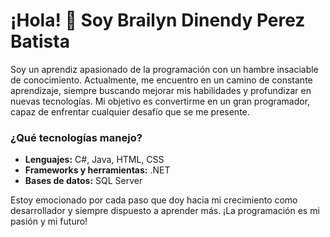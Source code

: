 # ¡Hola! 👋 Soy Brailyn Dinendy Perez Batista

Soy un aprendiz apasionado de la programación con un hambre insaciable de conocimiento. Actualmente, me encuentro en un camino de constante aprendizaje, siempre buscando mejorar mis habilidades y profundizar en nuevas tecnologías. Mi objetivo es convertirme en un gran programador, capaz de enfrentar cualquier desafío que se me presente.

### ¿Qué tecnologías manejo?
- **Lenguajes:** C#, Java, HTML, CSS
- **Frameworks y herramientas:** .NET
- **Bases de datos:** SQL Server

Estoy emocionado por cada paso que doy hacia mi crecimiento como desarrollador y siempre dispuesto a aprender más. ¡La programación es mi pasión y mi futuro!
